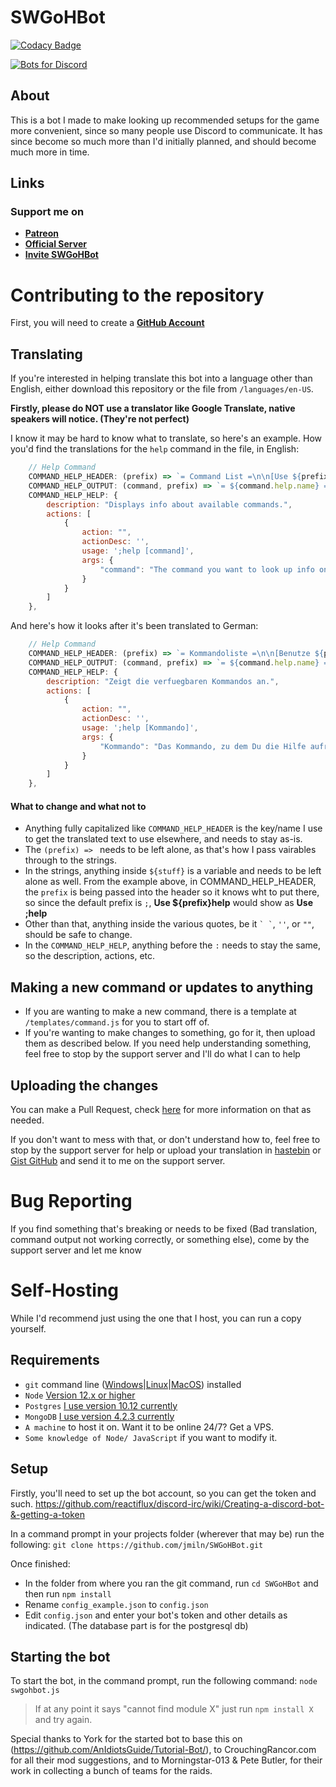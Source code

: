 # SWGoHBot

[![Codacy Badge](https://api.codacy.com/project/badge/Grade/c9a39123f9274318a44c0cf2450266f7)](https://app.codacy.com/app/jmiln/SWGoHBot?utm_source=github.com&utm_medium=referral&utm_content=jmiln/SWGoHBot&utm_campaign=Badge_Grade_Settings)

[![Bots for Discord](https://botsfordiscord.com/api/bot/315739499932024834/widget)](https://botsfordiscord.com/bot/315739499932024834)

## About
This is a bot I made to make looking up recommended setups for the game more convenient, since so many people use Discord to communicate.
It has since become so much more than I'd initially planned, and should become much more in time.

## Links

### Support me on
- **[Patreon](https://www.patreon.com/swgohbot)**
- **[Official Server](http://www.swgohbot.com/server)**
- **[Invite SWGoHBot](http://www.swgohbot.com/invite)**

# Contributing to the repository

First, you will need to create a **[GitHub Account](https://github.com/join)**

## Translating
If you're interested in helping translate this bot into a language other than English, either download this repository or the file from `/languages/en-US`.

**Firstly, please do NOT use a translator like Google Translate, native speakers will notice. (They're not perfect)**

I know it may be hard to know what to translate, so here's an example.
How you'd find the translations for the `help` command in the file, in English:
```js
    // Help Command
    COMMAND_HELP_HEADER: (prefix) => `= Command List =\n\n[Use ${prefix}help <commandname> for details]\n`,
    COMMAND_HELP_OUTPUT: (command, prefix) => `= ${command.help.name} = \n${command.help.description} \nAliases:: ${command.conf.aliases.join(", ")}\nUsage:: ${prefix}${command.help.usage}`,
    COMMAND_HELP_HELP: {
        description: "Displays info about available commands.",
        actions: [
            {
                action: "",
                actionDesc: '',
                usage: ';help [command]',
                args: {
                    "command": "The command you want to look up info on."
                }
            }
        ]
    },
```
And here's how it looks after it's been translated to German:
```js
    // Help Command
    COMMAND_HELP_HEADER: (prefix) => `= Kommandoliste =\n\n[Benutze ${prefix}Help <Kommandoname> fuer Details]\n`,
    COMMAND_HELP_OUTPUT: (command, prefix) => `= ${command.help.name} = \n${command.help.description} \nAliases:: ${command.conf.aliases.join(", ")}\n Befehl:: ${prefix}${command.help.usage}`,
    COMMAND_HELP_HELP: {
        description: "Zeigt die verfuegbaren Kommandos an.",
        actions: [
            {
                action: "",
                actionDesc: '',
                usage: ';help [Kommando]',
                args: {
                    "Kommando": "Das Kommando, zu dem Du die Hilfe aufrufen willst."
                }
            }
        ]
    },
```
#### What to change and what not to
- Anything fully capitalized like `COMMAND_HELP_HEADER` is the key/name I use to get the translated text to use elsewhere, and needs to stay as-is.
- The `(prefix) => ` needs to be left alone, as that's how I pass vairables through to the strings.
- In the strings, anything inside `${stuff}` is a variable and needs to be left alone as well. From the example above, in COMMAND_HELP_HEADER, the `prefix` is being passed into the header so it knows wht to put there, so since the default prefix is `;`, **Use ${prefix}help** would show as **Use ;help**
- Other than that, anything inside the various quotes, be it `` ` ` ``, `''`, or `""`, should be safe to change.
- In the `COMMAND_HELP_HELP`, anything before the `:` needs to stay the same, so the description, actions, etc.

## Making a new command or updates to anything
- If you are wanting to make a new command, there is a template at `/templates/command.js` for you to start off of.
- If you're wanting to make changes to something, go for it, then upload them as described below. If you need help understanding something, feel free to stop by the support server and I'll do what I can to help

## Uploading the changes

You can make a Pull Request, check [here](https://help.github.com/articles/about-pull-requests/) for more information on that as needed.

If you don't want to mess with that, or don't understand how to, feel free to stop by the support server for help or upload your translation in [hastebin](https://hastebin.com/) or [Gist GitHub](https://gist.github.com/) and send it to me on the support server.

# Bug Reporting
If you find something that's breaking or needs to be fixed (Bad translation, command output not working correctly, or something else), come by the support server and let me know


# Self-Hosting
While I'd recommend just using the one that I host, you can run a copy yourself.

## Requirements
- `git` command line ([Windows](https://git-scm.com/download/win)|[Linux](https://git-scm.com/book/en/v2/Getting-Started-Installing-Git)|[MacOS](https://git-scm.com/download/mac)) installed
- `Node` [Version 12.x or higher](https://nodejs.org)
- `Postgres` [I use version 10.12 currently](https://www.postgresql.org/download/)
- `MongoDB` [I use version 4.2.3 currently](https://www.mongodb.com/download-center/community)
- `A machine` to host it on. Want it to be online 24/7? Get a VPS.
- `Some knowledge of Node/ JavaScript` if you want to modify it.

## Setup

Firstly, you'll need to set up the bot account, so you can get the token and such.
https://github.com/reactiflux/discord-irc/wiki/Creating-a-discord-bot-&-getting-a-token

In a command prompt in your projects folder (wherever that may be) run the following:
`git clone https://github.com/jmiln/SWGoHBot.git`

Once finished:
- In the folder from where you ran the git command, run `cd SWGoHBot` and then run `npm install`
- Rename `config_example.json` to `config.json`
- Edit `config.json` and enter your bot's token and other details as indicated. (The database part is for the postgresql db)


## Starting the bot
To start the bot, in the command prompt, run the following command:
`node swgohbot.js`
> If at any point it says "cannot find module X" just run `npm install X` and try again.


Special thanks to York for the started bot to base this on (https://github.com/AnIdiotsGuide/Tutorial-Bot/), to CrouchingRancor.com for all their mod suggestions, and to Morningstar-013 & Pete Butler, for their work in collecting a bunch of teams for the raids.

